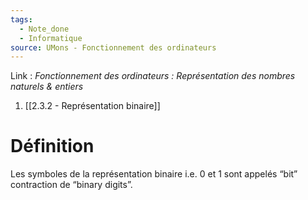 ```yaml
---
tags:
  - Note_done
  - Informatique
source: UMons - Fonctionnement des ordinateurs
---
```


Link :
_Fonctionnement des ordinateurs : Représentation des nombres naturels & entiers_
1. [[2.3.2 - Représentation binaire]]

# Définition
Les symboles de la représentation binaire i.e. 0 et 1 sont appelés “bit” contraction de “binary digits”.
